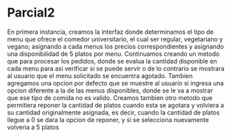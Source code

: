 # Parcial2
En primera instancia, creamos la interfaz donde determinamos el tipo de menu que ofrece el comedor universitario, el cual ser regular, vegetariano y vegano; asignando a cada menus los precios correspondientes y asignando una disponibilidad de 5 platos por menu.
Continuamos creando un metodo que para procesar los pedidos, donde se evalua la cantidad disponible en cada menu para asi verificar si se puede servir o de lo contrario se mostrara al usuario que el menu solicitado se encuentra agotado. Tambien agregamos una opcion por defecto que se muestre al usuario si ingresa una opcion diferente a la de las menus disponibles, donde se le va a mostrar que ese tipo de comida no es valido.
Creamos tambien otro metodo que permitiera reponer la cantidad de platos cuando esta se agotara y volviera a su cantidad originalmente asignada, es decir, cuando la cantidad de platos llegue a 0 se dara la opcion de reponer, y si se selecciona nuevamente volveria a 5 platos
 

